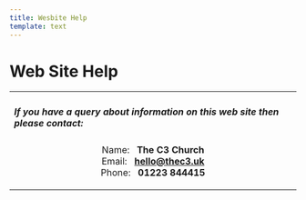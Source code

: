 ```yaml
---
title: Wesbite Help
template: text
---
```


# Web Site Help

<table cellpadding="0" cellspacing="4" style="width: 100%;">
  <tr>
    <td class="shadedbox">
      <h5>If you have a query about information on this web site then please contact:</h5>
      <p style="text-align: center;">
        <span>Name: &nbsp; <b>The C3 Church</b><br /></span>
        <span>Email: &nbsp; <a href="mailto:hello@thec3.uk"><b>hello@thec3.uk</b></a><br /></span>
        <span>Phone: &nbsp; <b>01223 844415</b></span>
      </p>
    </td>
  </tr>
</table>
